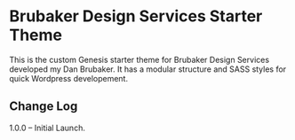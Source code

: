 # Brubaker Design Services Starter Theme

This is the custom Genesis starter theme for Brubaker Design Services developed my Dan Brubaker. It has a modular structure and SASS styles for quick Wordpress developement. 

## Change Log

1.0.0 – Initial Launch.
